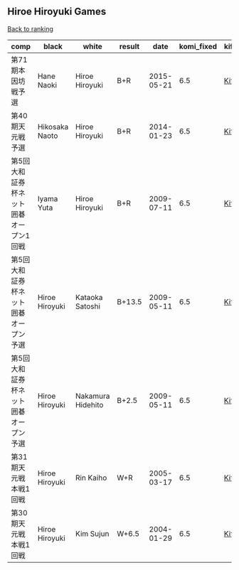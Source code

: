## Hiroe Hiroyuki Games

[Back to ranking](index.md)




| **comp** | **black** | **white** | **result** | **date** | **komi_fixed** | **kifu** | 
| --- | --- | --- | --- | --- | --- | --- |
| 第71期本因坊戦予選 | Hane Naoki | Hiroe Hiroyuki | B+R | 2015-05-21 | 6.5 | [Kifu](https://kifudepot.net/kifucontents.php?id=DXXFXfl2tX2idcE61%2FY8iw%3D%3D) | 
| 第40期天元戦予選 | Hikosaka Naoto | Hiroe Hiroyuki | B+R | 2014-01-23 | 6.5 | [Kifu](https://kifudepot.net/kifucontents.php?id=7mW7blf%2FsgDZLVj0M%2BwiJA%3D%3D) | 
| 第5回大和証券杯ネット囲碁オープン1回戦 | Iyama Yuta | Hiroe Hiroyuki | B+R | 2009-07-11 | 6.5 | [Kifu](https://kifudepot.net/kifucontents.php?id=Zoi0AGUJtK%2B88OSb%2BQ1W%2Bg%3D%3D) | 
| 第5回大和証券杯ネット囲碁オープン予選 | Hiroe Hiroyuki | Kataoka Satoshi | B+13.5 | 2009-05-11 | 6.5 | [Kifu](https://kifudepot.net/kifucontents.php?id=l16ptAQHi74ucZPnBY8Yag%3D%3D) | 
| 第5回大和証券杯ネット囲碁オープン予選 | Hiroe Hiroyuki | Nakamura Hidehito | B+2.5 | 2009-05-11 | 6.5 | [Kifu](https://kifudepot.net/kifucontents.php?id=tIb4GY2SlPSB1UvhRTzD6w%3D%3D) | 
| 第31期天元戦本戦1回戦 | Hiroe Hiroyuki | Rin Kaiho | W+R | 2005-03-17 | 6.5 | [Kifu](https://kifudepot.net/kifucontents.php?id=cGM5Ikf1RpTnP07izsCrvA%3D%3D) | 
| 第30期天元戦本戦1回戦 | Hiroe Hiroyuki | Kim Sujun | W+6.5 | 2004-01-29 | 6.5 | [Kifu](https://kifudepot.net/kifucontents.php?id=jSi8ckM%2F0j7EEbKvaJFnEg%3D%3D) |




